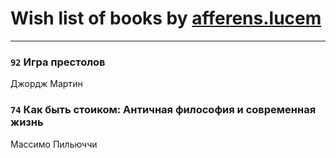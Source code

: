 # Wish list of books by [afferens.lucem](http://vk.com/id196071655)
---

### `92` Игра престолов
Джордж Мартин

### `74` Как быть стоиком: Античная философия и современная жизнь
Массимо Пильюччи

